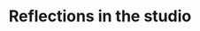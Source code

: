 ---
title: "Reflections in the studio"
layout: picture
picture: "/assets/camera-roll/2015/2015-09-10-reflections-in-the-studio/20150910_204525884_iOS.jpg"
thumbnail: "/assets/camera-roll/2015/2015-09-10-reflections-in-the-studio/20150910_204525884_iOS-thumbnail.jpg"
related:
  - Microsoft Redmond campus - Wikipedia
  - One-point perspective - Wikipedia
caption: "This looks like a hallway but it is an illusion. Half of the picture is a glass wall that reflects the other side."
license: Public Domain
tags:
  - Microsoft Campus
  - Photograph
  - Public Domain
  - Reflection
  - Studio A
  - Window
---